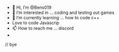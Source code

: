 - 👋 Hi, I’m @Bens019
- 👀 I’m interested in ... coding and testing out games 
- 🌱 I’m currently learning ... how to code c++
- Love to code Javascrip 
- 📫 How to reach me ... discord 
- 
<!---
Bens019/Bens019 is a ✨ special ✨ repository because its `README.md` (this file) appears on your GitHub profile.
You can click the Preview link to take a look at your changes.
--->




// bye 
